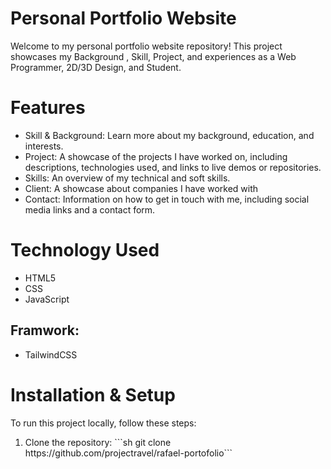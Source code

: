 <h1>Personal Portfolio Website</h1>
Welcome to my personal portfolio website repository! This project showcases my Background , Skill, Project, and experiences as a Web Programmer, 2D/3D Design, and Student.

<h1>Features</h1>
<ul>
<li>Skill & Background: Learn more about my background, education, and interests.</li>
<li>Project: A showcase of the projects I have worked on, including descriptions, technologies used, and links to live demos or repositories.</li>
<li>Skills: An overview of my technical and soft skills.</li>
<li>Client: A showcase about companies I have worked with</li>
<li>Contact: Information on how to get in touch with me, including social media links and a contact form.</li>
</ul>

<h1>Technology Used</h1>
<ul>
<li>HTML5</li>
<li>CSS</li>
<li>JavaScript</li>
</ul>
<h2>Framwork:</h2>
<ul>
<li>TailwindCSS</li>
</ul>


<h1>Installation & Setup</h1>
To run this project locally, follow these steps:

<ol>
  <li>Clone the repository:
  ```sh git clone https://github.com/projectravel/rafael-portofolio```
  </li>
</ol>
